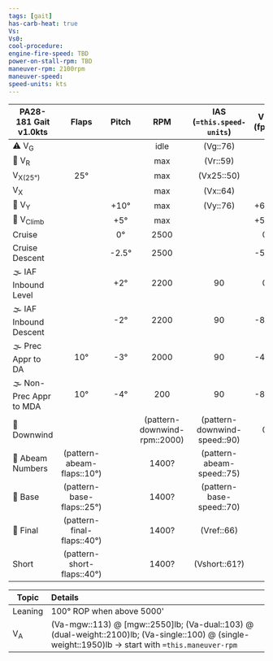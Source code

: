 ```yaml
---
tags: [gait]
has-carb-heat: true
Vs:
Vs0:
cool-procedure:
engine-fire-speed: TBD
power-on-stall-rpm: TBD
maneuver-rpm: 2100rpm
maneuver-speed: 
speed-units: kts
---
```


| **PA28-181  Gait** v1.0kts |         **Flaps**          | **Pitch** |           **RPM**            | **IAS (`=this.speed-units`)** | **VSI (fpm)** |
| -------------------------- |:--------------------------:|:---------:|:----------------------------:|:-----------------------------:|:-------------:|
| ⚠️ V<sub>G</sub>           |                            |           |             idle             |           (Vg::76)            |               |
| 🛫 V<sub>R</sub>           |                            |           |             max              |           (Vr::59)            |               |
| V<sub>X(25°)</sub>         |            25°             |           |             max              |          (Vx25::50)           |               |
| V<sub>X</sub>              |                            |           |             max              |           (Vx::64)            |               |
| 🛫 V<sub>Y</sub>           |                            |   +10°    |             max              |           (Vy::76)            |     +600      |
| 🛫 V<sub>Climb</sub>       |                            |    +5°    |             max              |                               |     +500      |
| Cruise                     |                            |    0°     |             2500             |                               |       0       |
| Cruise Descent             |                            |  \-2.5°   |             2500             |                               |     \-500     |
| 🌫️ IAF Inbound Level       |                            |    +2°    |             2200             |              90               |       0       |
| 🌫️ IAF Inbound Descent     |                            |   \-2°    |             2200             |              90               |     \-800     |
| 🌫️ Prec Appr to DA         |            10°             |   \-3°    |             2000             |              90               |     \-450     |
| 🌫️ Non-Prec Appr to MDA    |            10°             |   \-4°    |             200              |              90               |     \-800     |
| 🛬 Downwind                |                            |           | (pattern-downwind-rpm::2000) | (pattern-downwind-speed::90)  |       0       |
| 🛬 Abeam Numbers           | (pattern-abeam-flaps::10°) |           |            1400?             |   (pattern-abeam-speed::75)   |               |
| 🛬 Base                    | (pattern-base-flaps::25°)  |           |            1400?             |   (pattern-base-speed::70)    |               |
| 🛬 Final                   | (pattern-final-flaps::40°) |           |            1400?             |          (Vref::66)           |               |
| Short                      | (pattern-short-flaps::40°) |           |            1400?             |         (Vshort::61?)          |               |

| Topic         | Details                                                                                                                                              |
| ------------- |:---------------------------------------------------------------------------------------------------------------------------------------------------- |
| Leaning       | 100° ROP when above 5000'                                                                                                                            |
| V<sub>A</sub> | (Va-mgw::113) @ [mgw::2550]lb; (Va-dual::103) @ (dual-weight::2100)lb; (Va-single::100) @ (single-weight::1950)lb -> start with `=this.maneuver-rpm` |